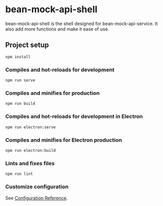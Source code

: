 # bean-mock-api-shell

bean-mock-api-shell is the shell designed for bean-mock-api-service. It also add more functions and make it ease of use.

## Project setup
```
npm install
```

### Compiles and hot-reloads for development
```
npm run serve
```

### Compiles and minifies for production
```
npm run build
```

### Compiles and hot-reloads for development in Electron
```
npm run electron:serve
```

### Compiles and minifies for Electron production
```
npm run electron:build
```


### Lints and fixes files
```
npm run lint
```

### Customize configuration
See [Configuration Reference](https://cli.vuejs.org/config/).
